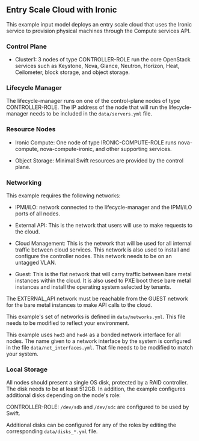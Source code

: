 <!--
(c) Copyright 2015 Hewlett Packard Enterprise Development LP
(c) Copyright 2017-2019 SUSE LLC

Licensed under the Apache License, Version 2.0 (the "License"); you may
not use this file except in compliance with the License. You may obtain
a copy of the License at

http://www.apache.org/licenses/LICENSE-2.0

Unless required by applicable law or agreed to in writing, software
distributed under the License is distributed on an "AS IS" BASIS, WITHOUT
WARRANTIES OR CONDITIONS OF ANY KIND, either express or implied. See the
License for the specific language governing permissions and limitations
under the License.
-->

## Entry Scale Cloud with Ironic

This example input model deploys an entry scale cloud that uses the Ironic
service to provision physical machines through the Compute services API.

### Control Plane

- Cluster1: 3 nodes of type CONTROLLER-ROLE run the core OpenStack
  services such as Keystone, Nova, Glance, Neutron, Horizon,
  Heat, Ceilometer, block storage, and object storage.

### Lifecycle Manager

  The lifecycle-manager runs on one of the control-plane nodes of type
  CONTROLLER-ROLE. The IP address of the node that will run the
  lifecycle-manager needs to be included in the `data/servers.yml` file.

### Resource Nodes

- Ironic Compute: One node of type IRONIC-COMPUTE-ROLE runs nova-compute,
  nova-compute-ironic, and other supporting services.

- Object Storage: Minimal Swift resources are provided by the control plane.

### Networking

This example requires the following networks:

- IPMI/iLO: network connected to the lifecycle-manager and the IPMI/iLO ports
  of all nodes.

- External API: This is the network that users will use to make requests to
  the cloud.

- Cloud Management: This is the network that will be used for all internal
  traffic between cloud services. This network is also used to install and
  configure the controller nodes. This network needs to be on an untagged
  VLAN.

- Guest: This is the flat network that will carry traffic between bare metal
  instances within the cloud. It is also used to PXE boot these bare metal
  instances and install the operating system selected by tenants.

The EXTERNAL\_API network must be reachable from the GUEST network for the
bare metal instances to make API calls to the cloud.

This example's set of networks is defined in `data/networks.yml`.
This file needs to be modified to reflect your environment.

This example uses `hed3` and `hed4` as a bonded network interface for all nodes.
The name given to a network interface by the system is configured in the file
`data/net_interfaces.yml`. That file needs to be modified to match your
system.

### Local Storage

All nodes should present a single OS disk, protected by a RAID controller.
The disk needs to be at least 512GB. In addition, the example
configures additional disks depending on the node's role:

  CONTROLLER-ROLE: `/dev/sdb` and `/dev/sdc` are configured to be used by Swift.

Additional disks can be configured for any of the roles by editing the
corresponding `data/disks_*.yml` file.
